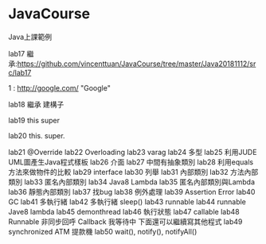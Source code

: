 # JavaCourse
Java上課範例

lab17 繼承:https://github.com/vincenttuan/JavaCourse/tree/master/Java20181112/src/lab17<p>

1 : http://google.com/ "Google"<p>

lab18 繼承 建構子<p>
lab19 this super<p>
lab20 this. super.<p>
lab21 @Override
lab22 Overloading
lab23 varag
lab24 多型
lab25 利用JUDE UML圖產生Java程式樣板
lab26 介面
lab27 中間有抽象類別
lab28 利用equals方法來做物件的比較
lab29 interface
lab30 列舉
lab31 內部類別
lab32 方法內部類別
lab33 匿名內部類別
lab34 Java8 Lambda
lab35 匿名內部類別與Lambda
lab36 靜態內部類別
lab37 找bug
lab38 例外處理
lab39 Assertion Error
lab40 GC
lab41 多執行緒
lab42 多執行緒 sleep()
lab43 runnable
lab44 runnable Jave8 lambda
lab45 demonthread
lab46 執行狀態
lab47 callable
lab48 Runnable 非同步回呼 Callback 我等待中 下面還可以繼續寫其他程式
lab49 synchronized ATM 提款機
lab50 wait(), notify(), notifyAll()

